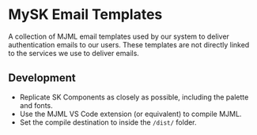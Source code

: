# MySK Email Templates

A collection of MJML email templates used by our system to deliver authentication emails to our users. These templates are not directly linked to the services we use to deliver emails.

## Development

- Replicate SK Components as closely as possible, including the palette and fonts.
- Use the MJML VS Code extension (or equivalent) to compile MJML.
- Set the compile destination to inside the `/dist/` folder.
